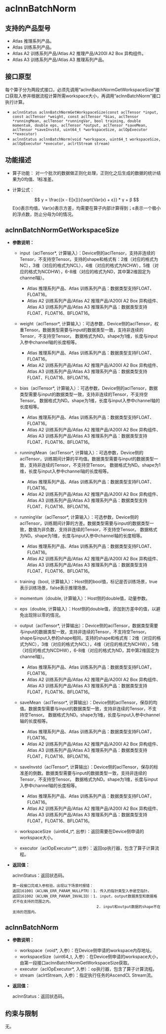 # aclnnBatchNorm

## 支持的产品型号
- Atlas 推理系列产品。
- Atlas 训练系列产品。
- Atlas A2 训练系列产品/Atlas A2 推理产品/A200I A2 Box 异构组件。
- Atlas A3 训练系列产品/Atlas A3 推理系列产品。

## 接口原型
每个算子分为两段式接口，必须先调用“aclnnBatchNormGetWorkspaceSize”接口获取入参并根据流程计算所需workspace大小，再调用“aclnnBatchNorm”接口执行计算。

* `aclnnStatus aclnnBatchNormGetWorkspaceSize(const aclTensor *input, const aclTensor *weight, const aclTensor *bias, aclTensor *runningMean, aclTensor *runningVar, bool training, double momentum, double eps, aclTensor *output, aclTensor *saveMean, aclTensor *saveInvstd, uint64_t *workspaceSize, aclOpExecutor **executor)`
* `aclnnStatus aclnnBatchNorm(void *workspace, uint64_t workspaceSize, aclOpExecutor *executor, aclrtStream stream)`

## 功能描述

- 算子功能：
  对一个批次的数据做正则化处理，正则化之后生成的数据的统计结果为0均值、1标准差。

- 计算公式：

  $$
  y = \frac{(x - E[x])}{\sqrt{Var(x) + ε}} * γ + β
  $$
  E(x)表示均值，Var(x)表示方差，均需要在算子内部计算得到；ε表示一个极小的浮点数，防止分母为0的情况。

## aclnnBatchNormGetWorkspaceSize

- **参数说明：**
  
  - input（aclTensor*, 计算输入）：Device侧的aclTensor，支持非连续的Tensor，不支持空Tensor。支持的shape和格式有：2维（对应的格式为NC），3维（对应的格式为NCL），4维（对应的格式为NCHW），5维（对应的格式为NCDHW），6-8维（对应的格式为ND，其中第2维固定为channel轴）。
    - Atlas 推理系列产品、Atlas 训练系列产品：数据类型支持FLOAT、FLOAT16。
    - Atlas A2 训练系列产品/Atlas A2 推理产品/A200I A2 Box 异构组件、Atlas A3 训练系列产品/Atlas A3 推理系列产品：数据类型支持FLOAT、FLOAT16、BFLOAT16。

  - weight（aclTensor*, 计算输入）：可选参数，Device侧的aclTensor，权重Tensor。数据类型需要与input的数据类型一致，支持非连续的Tensor，不支持空Tensor。 数据格式为ND。shape为1维，长度与input入参中channel轴的长度相等。
    - Atlas 推理系列产品、Atlas 训练系列产品：数据类型支持FLOAT、FLOAT16。
    - Atlas A2 训练系列产品/Atlas A2 推理产品/A200I A2 Box 异构组件、Atlas A3 训练系列产品/Atlas A3 推理系列产品：数据类型支持FLOAT、FLOAT16、BFLOAT16。

  - bias（aclTensor*, 计算输入）：可选参数，Device侧的aclTensor，数据类型需要与input的数据类型一致，支持非连续的Tensor，不支持空Tensor。 数据格式为ND。shape为1维，长度与input入参中channel轴的长度相等。
    - Atlas 推理系列产品、Atlas 训练系列产品：数据类型支持FLOAT、FLOAT16。
    - Atlas A2 训练系列产品/Atlas A2 推理产品/A200I A2 Box 异构组件、Atlas A3 训练系列产品/Atlas A3 推理系列产品：数据类型支持FLOAT、FLOAT16、BFLOAT16。

  - runningMean（aclTensor*, 计算输入）：可选参数，Device侧的aclTensor，训练期间计算的平均值。数据类型需要与input的数据类型一致，支持非连续的Tensor，不支持空Tensor。 数据格式为ND。shape为1维，长度与input入参中channel轴的长度相等。
    - Atlas 推理系列产品、Atlas 训练系列产品：数据类型支持FLOAT、FLOAT16。
    - Atlas A2 训练系列产品/Atlas A2 推理产品/A200I A2 Box 异构组件、Atlas A3 训练系列产品/Atlas A3 推理系列产品：数据类型支持FLOAT、FLOAT16、BFLOAT16。

  - runningVar（aclTensor*, 计算输入）：可选参数，Device侧的aclTensor，训练期间计算的方差。数据类型需要与input的数据类型一致，数值为非负数，支持非连续的Tensor，不支持空Tensor。 数据格式为ND。shape为1维，长度与input入参中channel轴的长度相等。
    - Atlas 推理系列产品、Atlas 训练系列产品：数据类型支持FLOAT、FLOAT16。
    - Atlas A2 训练系列产品/Atlas A2 推理产品/A200I A2 Box 异构组件、Atlas A3 训练系列产品/Atlas A3 推理系列产品：数据类型支持FLOAT、FLOAT16、BFLOAT16。

  - training（bool, 计算输入）：Host侧的bool值，标记是否训练场景，true表示训练场景，false表示推理场景。

  - momentum（double, 计算输入）：Host侧的double值，动量参数。

  - eps（double, 计算输入）：Host侧的double值，添加到方差中的值，以避免出现除以零的情况。

  - output（aclTensor\*, 计算输出）：Device侧的aclTensor，数据类型需要与input的数据类型一致，支持非连续的Tensor，不支持空Tensor。shape与input入参的shape相同，支持的shape和格式有：2维（对应的格式为NC），3维（对应的格式为NCL），4维（对应的格式为NCHW），5维（对应的格式为NCDHW），6-8维（对应的格式为ND，其中第2维固定为channel轴）。
    - Atlas 推理系列产品、Atlas 训练系列产品：数据类型支持FLOAT，FLOAT16。
    - Atlas A2 训练系列产品/Atlas A2 推理产品/A200I A2 Box 异构组件、Atlas A3 训练系列产品/Atlas A3 推理系列产品：数据类型支持FLOAT，FLOAT16、BFLOAT16。

  - saveMean（aclTensor\*, 计算输出）：Device侧的aclTensor，保存的均值。数据类型需要与input的数据类型一致，支持非连续的Tensor，不支持空Tensor。 数据格式为ND。shape为1维，长度与input入参中channel轴的长度相等。
    - Atlas 推理系列产品、Atlas 训练系列产品：数据类型支持FLOAT，FLOAT16。
    - Atlas A2 训练系列产品/Atlas A2 推理产品/A200I A2 Box 异构组件、Atlas A3 训练系列产品/Atlas A3 推理系列产品：数据类型支持FLOAT，FLOAT16、BFLOAT16。

  - saveInvstd（aclTensor\*, 计算输出）：Device侧的aclTensor，保存的标准差的倒数。数据类型需要与input的数据类型一致，支持非连续的Tensor，不支持空Tensor。 数据格式为ND。shape为1维，长度与input入参中channel轴的长度相等。
    - Atlas 推理系列产品、Atlas 训练系列产品：数据类型支持FLOAT，FLOAT16。
    - Atlas A2 训练系列产品/Atlas A2 推理产品/A200I A2 Box 异构组件、Atlas A3 训练系列产品/Atlas A3 推理系列产品：数据类型支持FLOAT，FLOAT16、BFLOAT16。

  - workspaceSize（uint64_t\*, 出参）：返回需要在Device侧申请的workspace大小。
  
  - executor（aclOpExecutor\*\*, 出参）：返回op执行器，包含了算子计算流程。
  
- **返回值：**

  aclnnStatus：返回状态码。

  ```
  第一段接口完成入参校验，出现以下场景时报错：
  返回161001（ACLNN_ERR_PARAM_NULLPTR）：1. 传入的指针类型入参是空指针。
  返回161002（ACLNN_ERR_PARAM_INVALID）：1. input，output数据类型和数据格式不在支持的范围之内。
                                        2. input和output数据的shape不在支持的范围内。
  ```

## aclnnBatchNorm

- **参数说明：**
  * workspace（void\*, 入参）：在Device侧申请的workspace内存地址。
  * workspaceSize（uint64_t, 入参）：在Device侧申请的workspace大小，由第一段接口aclnnBatchNormGetWorkspaceSize获取。
  * executor（aclOpExecutor\*, 入参）：op执行器，包含了算子计算流程。
  * stream（aclrtStream, 入参）：指定执行任务的AscendCL Stream流。

- **返回值：**

  aclnnStatus：返回状态码。

## 约束与限制
无。

